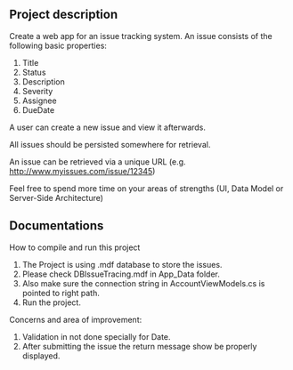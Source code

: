 Project description
---
Create a web app for an issue tracking system. An issue consists of the following basic properties:

1. Title
2. Status
3. Description
4. Severity
5. Assignee
6. DueDate

A user can create a new issue and view it afterwards.

All issues should be persisted somewhere for retrieval.

An issue can be retrieved via a unique URL (e.g. http://www.myissues.com/issue/12345)

Feel free to spend more time on your areas of strengths (UI, Data Model or Server-Side Architecture)

Documentations
---
How to compile and run this project

1) The Project is using .mdf database to store the issues.
2) Please check DBIssueTracing.mdf in App_Data folder.
3) Also make sure the connection string in AccountViewModels.cs    is pointed to right path.
4) Run the project.


Concerns and area of improvement:

1) Validation in not done specially for Date.
2) After submitting the issue the return message show be properly displayed.

